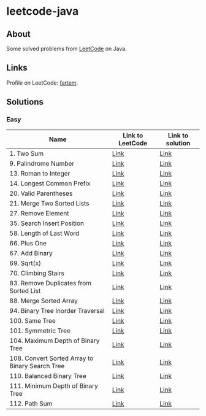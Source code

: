 # leetcode-java

## About

Some solved problems from [LeetCode](https://leetcode.com) on Java.

## Links

Profile on LeetCode: [fartem](https://leetcode.com/fartem/).

## Solutions

### Easy

| Name                                            | Link to LeetCode                                                                  | Link to solution                                                   |
|-------------------------------------------------|-----------------------------------------------------------------------------------|--------------------------------------------------------------------|
| 1. Two Sum                                      | [Link](https://leetcode.com/problems/two-sum/)                                    | [Link](./lib/easy/two_sum.dart)                                    |
| 9. Palindrome Number                            | [Link](https://leetcode.com/problems/palindrome-number/)                          | [Link](./lib/easy/palindrome_number.dart)                          |
| 13. Roman to Integer                            | [Link](https://leetcode.com/problems/roman-to-integer/)                           | [Link](./lib/easy/roman_to_integer.dart)                           |
| 14. Longest Common Prefix                       | [Link](https://leetcode.com/problems/longest-common-prefix/)                      | [Link](./lib/easy/longest_common_prefix.dart)                      |
| 20. Valid Parentheses                           | [Link](https://leetcode.com/problems/valid-parentheses/)                          | [Link](./lib/easy/valid_parentheses.dart)                          |
| 21. Merge Two Sorted Lists                      | [Link](https://leetcode.com/problems/merge-two-sorted-lists/)                     | [Link](./lib/easy/merge_two_sorted_lists.dart)                     |
| 27. Remove Element                              | [Link](https://leetcode.com/problems/remove-element/)                             | [Link](./lib/easy/remove_element.dart)                             |
| 35. Search Insert Position                      | [Link](https://leetcode.com/problems/search-insert-position/)                     | [Link](./lib/easy/search_insert_position.dart)                     |
| 58. Length of Last Word                         | [Link](https://leetcode.com/problems/length-of-last-word/)                        | [Link](./lib/easy/length_of_last_word.dart)                        |
| 66. Plus One                                    | [Link](https://leetcode.com/problems/plus-one/)                                   | [Link](./lib/easy/plus_one.dart)                                   |
| 67. Add Binary                                  | [Link](https://leetcode.com/problems/add-binary/)                                 | [Link](./lib/easy/add_binary.dart)                                 |
| 69. Sqrt(x)                                     | [Link](https://leetcode.com/problems/sqrtx/)                                      | [Link](./lib/easy/sqrt_x.dart)                                     |
| 70. Climbing Stairs                             | [Link](https://leetcode.com/problems/climbing-stairs/)                            | [Link](./lib/easy/climbing_stairs.dart)                            |
| 83. Remove Duplicates from Sorted List          | [Link](https://leetcode.com/problems/remove-duplicates-from-sorted-list/)         | [Link](./lib/easy/remove_duplicates_from_sorted_list.dart)         |
| 88. Merge Sorted Array                          | [Link](https://leetcode.com/problems/merge-sorted-array/)                         | [Link](./lib/easy/merge_sorted_array.dart)                         |
| 94. Binary Tree Inorder Traversal               | [Link](https://leetcode.com/problems/binary-tree-inorder-traversal/)              | [Link](./lib/easy/binary_tree_inorder_traversal.dart)              |
| 100. Same Tree                                  | [Link](https://leetcode.com/problems/same-tree/)                                  | [Link](./lib/easy/same_tree.dart)                                  |
| 101. Symmetric Tree                             | [Link](https://leetcode.com/problems/symmetric-tree/)                             | [Link](./lib/easy/symmetric_tree.dart)                             |
| 104. Maximum Depth of Binary Tree               | [Link](https://leetcode.com/problems/maximum-depth-of-binary-tree/)               | [Link](./lib/easy/maximum_depth_of_binary_tree.dart)               |
| 108. Convert Sorted Array to Binary Search Tree | [Link](https://leetcode.com/problems/convert-sorted-array-to-binary-search-tree/) | [Link](./lib/easy/convert_sorted_array_to_binary_search_tree.dart) |
| 110. Balanced Binary Tree                       | [Link](https://leetcode.com/problems/balanced-binary-tree/)                       | [Link](./lib/easy/balanced_binary_tree.dart)                       |
| 111. Minimum Depth of Binary Tree               | [Link](https://leetcode.com/problems/minimum-depth-of-binary-tree/)               | [Link](./lib/easy/minimum_depth_of_binary_tree.dart)               |
| 112. Path Sum                                   | [Link](https://leetcode.com/problems/path-sum/)                                   | [Link](./lib/easy/path_sum.dart)                                   |

